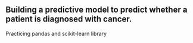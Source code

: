 ## Building a predictive model to predict whether a patient is diagnosed with cancer.

Practicing pandas and scikit-learn library
